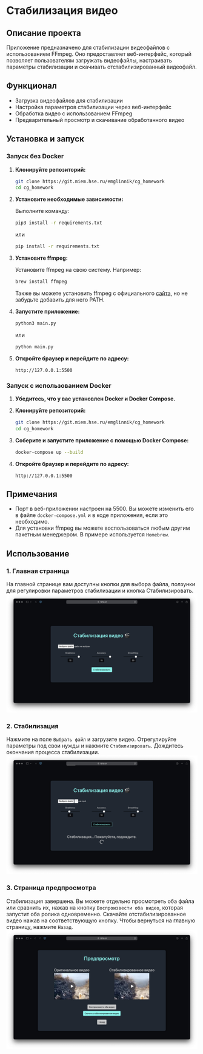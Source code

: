 # Стабилизация видео

## Описание проекта

Приложение предназначено для стабилизации видеофайлов с использованием FFmpeg. Оно предоставляет веб-интерфейс, который позволяет пользователям загружать видеофайлы, настраивать параметры стабилизации и скачивать отстабилизированный видеофайл.

## Функционал

- Загрузка видеофайлов для стабилизации
- Настройка параметров стабилизации через веб-интерфейс
- Обработка видео с использованием FFmpeg
- Предварительный просмотр и скачивание обработанного видео

## Установка и запуск

### Запуск без Docker

1. **Клонируйте репозиторий:**

   ```bash
   git clone https://git.miem.hse.ru/emglinnik/cg_homework
   cd cg_homework
   ```

2. **Установите необходимые зависимости:**

   Выполните команду:

   ```bash
   pip3 install -r requirements.txt
   ```

   или
   
   ```bash
   pip install -r requirements.txt
   ```

3. **Установите ffmpeg:**

   Установите ffmpeg на свою систему. Например:

   ```bash
   brew install ffmpeg
   ```

   Также вы можете установить ffmpeg с официального [сайта](https://www.ffmpeg.org), но не забудьте добавить для него PATH.

3. **Запустите приложение:**

   ```bash
   python3 main.py
   ```
   
   или

   ```bash
   python main.py
   ```

4. **Откройте браузер и перейдите по адресу:**

   ```
   http://127.0.0.1:5500
   ```

### Запуск с использованием Docker

1. **Убедитесь, что у вас установлен Docker и Docker Compose.**

2. **Клонируйте репозиторий:**

   ```bash
   git clone https://git.miem.hse.ru/emglinnik/cg_homework
   cd cg_homework
   ```

3. **Соберите и запустите приложение с помощью Docker Compose:**

   ```bash
   docker-compose up --build
   ```

4. **Откройте браузер и перейдите по адресу:**

   ```
   http://127.0.0.1:5500
   ```

## Примечания

- Порт в веб-приложении настроен на 5500. Вы можете изменить его в файле `docker-compose.yml` и в коде приложения, если это необходимо.
- Для установки ffmpeg вы можете воспользоваться любым другим пакетным менеджером. В примере используется `Homebrew`.

## Использование
### 1. Главная страница
На главной странице вам доступны кнопки для выбора файла, ползунки для регулировки параметров стабилизации и кнопка Стабилизировать.
![Главная страница](images/img1.png)

### 2. Стабилизация
Нажмите на поле `Выбрать файл` и загрузите видео. Отрегулируйте параметры под свои нужды и нажмите `Стабилизировать`. Дождитесь окончания процесса стабилизации.
![Главная страница](images/img2.png)

### 3. Страница предпросмотра
Стабилизация завершена. Вы можете отдельно просмотреть оба файла или сравнить их, нажав на кнопку `Воспроизвести оба видео`, которая запустит оба ролика одновременно. Скачайте отстабилизированное видео нажав на соответствующую кнопку. Чтобы вернуться на главную страницу, нажмите `Назад`.
![Главная страница](images/img3.png)